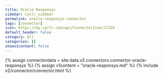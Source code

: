 ```yaml
---
title: Oracle Responsys
sidebar: cyclr_sidebar
permalink: oracle-responsys-connector
tags: [connector]
icon: https://my.cyclr.com/api/ConnectorIcon/17229
default_header: false
category: All
categories: []
showv1content: false
---
```

{% assign connectordata = site.data.v2.connectors.connector-oracle-responsys %}
{% assign v1content = "oracle-responsys.md" %}
{% include v2/connector/connector.html %}	